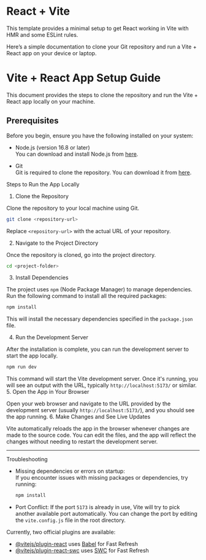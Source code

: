 # React + Vite

This template provides a minimal setup to get React working in Vite with HMR and some ESLint rules.



Here’s a simple documentation to clone your Git repository and run a Vite + React app on your device or laptop.

# Vite + React App Setup Guide

This document provides the steps to clone the repository and run the Vite + React app locally on your machine.

## Prerequisites

Before you begin, ensure you have the following installed on your system:

- Node.js (version 16.8 or later)  
  You can download and install Node.js from [here](https://nodejs.org/).

- Git  
  Git is required to clone the repository. You can download it from [here](https://git-scm.com/).

 Steps to Run the App Locally

 1. Clone the Repository

Clone the repository to your local machine using Git.

```bash
git clone <repository-url>
```

Replace `<repository-url>` with the actual URL of your repository.

 2. Navigate to the Project Directory

Once the repository is cloned, go into the project directory.

```bash
cd <project-folder>
```

 3. Install Dependencies

The project uses `npm` (Node Package Manager) to manage dependencies. Run the following command to install all the required packages:

```bash
npm install
```

This will install the necessary dependencies specified in the `package.json` file.

 4. Run the Development Server

After the installation is complete, you can run the development server to start the app locally.

```bash
npm run dev
```

This command will start the Vite development server. Once it's running, you will see an output with the URL, typically `http://localhost:5173/` or similar.
 5. Open the App in Your Browser

Open your web browser and navigate to the URL provided by the development server (usually `http://localhost:5173/`), and you should see the app running.
 6. Make Changes and See Live Updates

Vite automatically reloads the app in the browser whenever changes are made to the source code. You can edit the files, and the app will reflect the changes without needing to restart the development server.

---
 Troubleshooting

- Missing dependencies or errors on startup:  
  If you encounter issues with missing packages or dependencies, try running:

  ```bash
  npm install
  ```

- Port Conflict: 
  If the port `5173` is already in use, Vite will try to pick another available port automatically. You can change the port by editing the `vite.config.js` file in the root directory.





Currently, two official plugins are available:

- [@vitejs/plugin-react](https://github.com/vitejs/vite-plugin-react/blob/main/packages/plugin-react/README.md) uses [Babel](https://babeljs.io/) for Fast Refresh
- [@vitejs/plugin-react-swc](https://github.com/vitejs/vite-plugin-react-swc) uses [SWC](https://swc.rs/) for Fast Refresh

